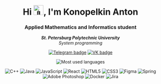 <div align="center">
  <h1>Hi <img alt="👋" src="https://github.com/blackcater/blackcater/raw/main/images/Hi.gif" height="32"/>, I'm Konopelkin Anton</h1>
  <h3>Applied Mathematics and Informatics student</h3>
  <p><i><b>St. Petersburg Polytechnic University</b><br/>System programming</i></p>
  <p>
    <a href="https://t.me/anti_kon" target="blank"><img alt="Telegram badge" src="https://img.shields.io/badge/Telegram-2CA5E0?style=for-the-badge&logo=telegram&logoColor=white"></a>
    <a href="https://vk.com/konopelkin0" target="blank"><img alt="VK badge" src="https://img.shields.io/badge/-Vkontakte-0077ff?style=for-the-badge&logo=Vk"></a> 
  </p>
  <img alt="Most used languages" src="https://github-readme-stats.vercel.app/api/top-langs/?username=anti-kon&theme=vue-dark&hide_border=true&include_all_commits=true&count_private=true&layout=compact">
  <br/>

  ![C++](https://img.shields.io/badge/c++-%2300599C.svg?style=for-the-badge&logo=c%2B%2B&logoColor=white) ![Java](https://img.shields.io/badge/java-%23ED8B00.svg?style=for-the-badge&logo=openjdk&logoColor=white) ![JavaScript](https://img.shields.io/badge/javascript-%23323330.svg?style=for-the-badge&logo=javascript&logoColor=%23F7DF1E) ![React](https://img.shields.io/badge/react-%2320232a.svg?style=for-the-badge&logo=react&logoColor=%2361DAFB) ![HTML5](https://img.shields.io/badge/html5-%23E34F26.svg?style=for-the-badge&logo=html5&logoColor=white) ![CSS3](https://img.shields.io/badge/css3-%231572B6.svg?style=for-the-badge&logo=css3&logoColor=white) ![Figma](https://img.shields.io/badge/figma-%23F24E1E.svg?style=for-the-badge&logo=figma&logoColor=white) ![Spring](https://img.shields.io/badge/spring-%236DB33F.svg?style=for-the-badge&logo=spring&logoColor=white) ![Adobe Photoshop](https://img.shields.io/badge/adobe%20photoshop-%2331A8FF.svg?style=for-the-badge&logo=adobe%20photoshop&logoColor=white) ![Docker](https://img.shields.io/badge/docker-%230db7ed.svg?style=for-the-badge&logo=docker&logoColor=white) ![Jira](https://img.shields.io/badge/jira-%230A0FFF.svg?style=for-the-badge&logo=jira&logoColor=white)
</div>



<!-- Proudly created with GPRM ( https://gprm.itsvg.in ) -->
<!--
**anti-kon/anti-kon** is a ✨ _special_ ✨ repository because its `README.md` (this file) appears on your GitHub profile.

Here are some ideas to get you started:

- 🔭 I’m currently working on ...
- 🌱 I’m currently learning ...
- 👯 I’m looking to collaborate on ...
- 🤔 I’m looking for help with ...
- 💬 Ask me about ...
- 📫 How to reach me: ...
- 😄 Pronouns: ...
- ⚡ Fun fact: ...
-->
